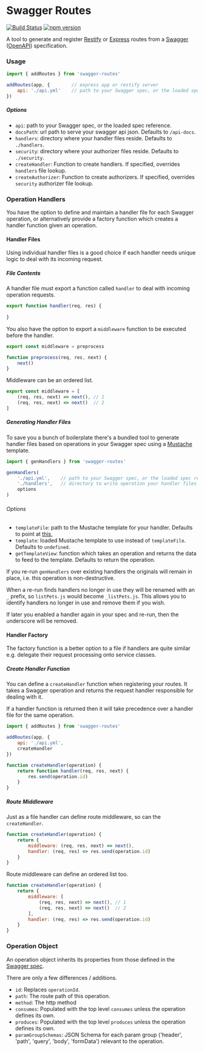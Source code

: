 # Swagger Routes

[![Build Status](https://travis-ci.org/mikestead/swagger-routes.svg?branch=master)](https://travis-ci.org/mikestead/swagger-routes) [![npm version](https://img.shields.io/npm/v/swagger-routes.svg?style=flat-square)](https://www.npmjs.com/package/swagger-routes)

A tool to generate and register [Restify](http://restify.com) or [Express](http://expressjs.com) routes from a 
[Swagger](http://swagger.io) ([OpenAPI](https://openapis.org)) specification.

### Usage

```javascript
import { addRoutes } from 'swagger-routes'

addRoutes(app, {        // express app or restify server
    api: './api.yml'    // path to your Swagger spec, or the loaded spec reference
})
```
##### Options

- `api`: path to your Swagger spec, or the loaded spec reference.
- `docsPath`: url path to serve your swagger api json. Defaults to `/api-docs`.
- `handlers`: directory where your handler files reside. Defaults to `./handlers`.
- `security`: directory where your authorizer files reside. Defaults to `./security`.
- `createHandler`: Function to create handlers. If specified, overrides `handlers` file lookup.
- `createAuthorizer`: Function to create authorizers. If specified, overrides `security` authorizer file lookup.

### Operation Handlers

You have the option to define and maintain a handler file for each Swagger operation, or alternatively
provide a factory function which creates a handler function given an operation.

#### Handler Files

Using individual handler files is a good choice if each handler needs unique logic 
to deal with its incoming request.

##### File Contents

A handler file must export a function called `handler` to deal with incoming operation requests.

```javascript
export function handler(req, res) {
   
}
```
You also have the option to export a `middleware` function to be executed before the handler.

```javascript
export const middleware = preprocess

function preprocess(req, res, next) {
    next()
}
```
Middleware can be an ordered list.

```javascript
export const middleware = [
    (req, res, next) => next(), // 1
    (req, res, next) => next()  // 2
]
```

##### Generating Handler Files

To save you a bunch of boilerplate there's a bundled tool to generate handler files based on operations in
your Swagger spec using a [Mustache](https://mustache.github.io) template.

```javascript
import { genHandlers } from 'swagger-routes'

genHandlers(
    './api.yml',    // path to your Swagger spec, or the loaded spec reference
    './handlers',   // directory to write operation your handler files
    options
)
```

###### Options

- `templateFile`: path to the Mustache template for your handler. Defaults to point at  [this](https://github.com/mikestead/swagger-routes/blob/master/template/handler.mustache),
- `template`: loaded Mustache template to use instead of `templateFile`. Defaults to `undefined`.
- `getTemplateView`: function which takes an operation and returns the data to feed to the template. Defaults to return the operation.

If you re-run `genHandlers` over existing handlers the originals will remain in place, i.e. this
operation is non-destructive.

When a re-run finds handlers no longer in use they will be renamed with an `_` prefix, so
`listPets.js` would become `_listPets.js`. This allows you to identify handlers no longer in use
and remove them if you wish.

If later you enabled a handler again in your spec and re-run, then the underscore will be removed.

#### Handler Factory

The factory function is a better option to a file if handlers are quite similar e.g. delegate their request
processing onto service classes.

##### Create Handler Function

You can define a `createHandler` function when registering your routes. It takes a Swagger operation and returns the request handler responsible for dealing with it.

If a handler function is returned then it will take precedence over a handler file for the same operation.

```javascript
import { addRoutes } from 'swagger-routes'

addRoutes(app, {
    api: './api.yml',
    createHandler
})

function createHandler(operation) {
    return function handler(req, res, next) {
        res.send(operation.id)
    }
}
```

##### Route Middleware

Just as a file handler can define route middleware, so can the `createHandler`.

```javascript
function createHandler(operation) {
    return {
        middleware: (req, res, next) => next(),
        handler: (req, res) => res.send(operation.id)
    }
}
```

Route middleware can define an ordered list too.

```javascript
function createHandler(operation) {
    return {
        middleware: [
            (req, res, next) => next(), // 1
            (req, res, next) => next()  // 2
        ],
        handler: (req, res) => res.send(operation.id)
    }
}
```

### Operation Object

An operation object inherits its properties from those defined in the [Swagger spec](https://github.com/OAI/OpenAPI-Specification/blob/master/versions/2.0.md#operationObject).

There are only a few differences / additions.

- `id`: Replaces `operationId`.
- `path`: The route path of this operation.
- `method`: The http method
- `consumes`: Populated with the top level `consumes` unless the operation defines its own.
- `produces`: Populated with the top level `produces` unless the operation defines its own.
- `paramGroupSchemas`: JSON Schema for each param group ('header', 'path', 'query', 'body', 'formData') relevant to the operation.
